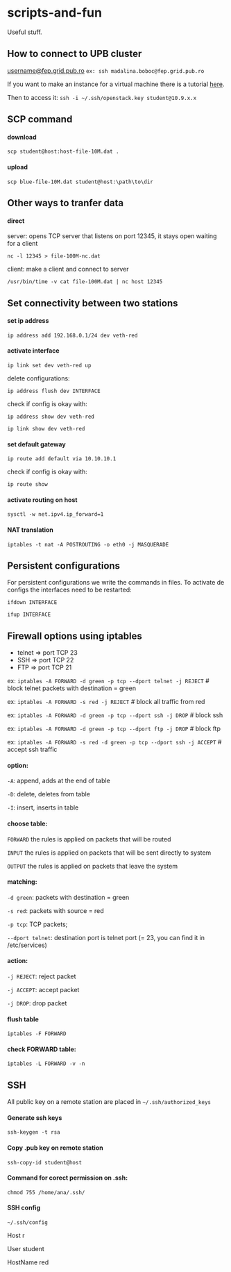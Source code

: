 # scripts-and-fun
Useful stuff.

## How to connect to UPB cluster
username@fep.grid.pub.ro
`ex: ssh madalina.boboc@fep.grid.pub.ro`

If you want to make an instance for a virtual machine there is a tutorial [here](https://cloud.curs.pub.ro/about/tutorial-for-students/).

Then to access it:
`ssh -i ~/.ssh/openstack.key student@10.9.x.x`

## SCP command

#### download

`scp student@host:host-file-10M.dat . `

#### upload

`scp blue-file-10M.dat student@host:\path\to\dir`

## Other ways to tranfer data

#### direct
server: opens TCP server that listens on port 12345, it stays open waiting for a client

`nc -l 12345 > file-100M-nc.dat`

client: make a client and connect to server

`/usr/bin/time -v cat file-100M.dat | nc host 12345`

## Set connectivity between two stations

#### set ip address

`ip address add 192.168.0.1/24 dev veth-red`

#### activate interface

`ip link set dev veth-red up`

delete configurations:

`ip address flush dev INTERFACE`

check if config is okay with:

`ip address show dev veth-red`

`ip link show dev veth-red`

#### set default gateway

`ip route add default via 10.10.10.1`

check if config is okay with:

`ip route show`

#### activate routing on host

`sysctl -w net.ipv4.ip_forward=1`

#### NAT translation

`iptables -t nat -A POSTROUTING -o eth0 -j MASQUERADE`


## Persistent configurations
For persistent configurations we write the commands in files. To activate de configs the interfaces need to be restarted:

`ifdown INTERFACE`

`ifup INTERFACE`

## Firewall options using iptables

* telnet => port TCP 23
* SSH => port TCP 22
* FTP => port TCP 21

ex: `iptables -A FORWARD -d green -p tcp --dport telnet -j REJECT` # block telnet packets with destination = green 

ex: `iptables -A FORWARD -s red -j REJECT` # block all traffic from red

ex: `iptables -A FORWARD -d green -p tcp --dport ssh -j DROP` # block ssh

ex: `iptables -A FORWARD -d green -p tcp --dport ftp -j DROP` # block ftp

ex: `iptables -A FORWARD -s red -d green -p tcp --dport ssh -j ACCEPT` # accept ssh traffic

#### option:

`-A`: append, adds at the end of table

`-D`: delete, deletes from table

`-I`: insert, inserts in table

#### choose table:

`FORWARD` the rules is applied on packets that will be routed

`INPUT` the rules is applied on packets that will be sent directly to system

`OUTPUT` the rules is applied on packets that leave the system

#### matching:

`-d green`: packets with destination = green

`-s red`: packets with source = red

`-p tcp`: TCP packets;

`--dport telnet`: destination port is telnet port (= 23, you can find it in /etc/services)

#### action:

`-j REJECT`: reject packet

`-j ACCEPT`: accept packet
   
`-j DROP`: drop packet

#### flush table

`iptables -F FORWARD`

#### check FORWARD table:

`iptables -L FORWARD -v -n`

## SSH
All public key on a remote station are placed in `~/.ssh/authorized_keys`

#### Generate ssh keys

`ssh-keygen -t rsa`

#### Copy .pub key on remote station 

`ssh-copy-id student@host`

#### Command for corect permission on .ssh:

`chmod 755 /home/ana/.ssh/`

#### SSH config

`~/.ssh/config`

Host r

<tab> User student
  
<tab> HostName red
